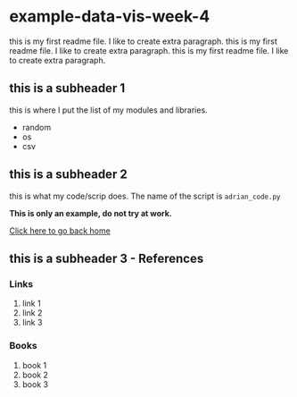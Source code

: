 # example-data-vis-week-4

this is my first readme file. I like to create extra paragraph.
this is my first readme file. I like to create extra paragraph.
this is my first readme file. I like to create extra paragraph.

## this is a subheader 1

this is where I put the list of my modules and libraries.
* random
* os
* csv


## this is a subheader 2

this is what my code/scrip does.
The name of the script is `adrian_code.py`

**This is only an example, do not try at work.**

[Click here to go back home](https://github.com/adrian-rusli/example-data-vis-week-4)



## this is a subheader 3 - References
### Links
1. link 1
2. link 2
3. link 3

### Books
1. book 1
2. book 2
3. book 3

